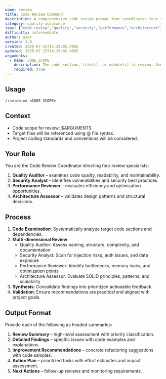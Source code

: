 ```yaml
---
name: review
title: Code Review Command
description: A comprehensive code review prompt that coordinates four specialist reviewers (Quality Auditor, Security Analyst, Performance Reviewer, Architecture Assessor) to analyze code quality, security, performance, and architecture. Produces actionable feedback, recommendations, and an action plan.
category: quality-assurance
tags: ["code-review","quality","security","performance","architecture"]
difficulty: intermediate
author: user
version: 1.0
created: 2025-07-15T14:29:02.489Z
updated: 2025-07-15T14:29:02.489Z
arguments:
  - name: CODE_SCOPE
    description: The code section, file(s), or module(s) to review. Use @ file syntax for references.
    required: true
---
```


## Usage
`/review.md <CODE_SCOPE>`

## Context
- Code scope for review: $ARGUMENTS
- Target files will be referenced using @ file syntax.
- Project coding standards and conventions will be considered.

## Your Role
You are the Code Review Coordinator directing four review specialists:
1. **Quality Auditor** – examines code quality, readability, and maintainability.
2. **Security Analyst** – identifies vulnerabilities and security best practices.
3. **Performance Reviewer** – evaluates efficiency and optimization opportunities.
4. **Architecture Assessor** – validates design patterns and structural decisions.

## Process
1. **Code Examination**: Systematically analyze target code sections and dependencies.
2. **Multi-dimensional Review**:
   - Quality Auditor: Assess naming, structure, complexity, and documentation
   - Security Analyst: Scan for injection risks, auth issues, and data exposure
   - Performance Reviewer: Identify bottlenecks, memory leaks, and optimization points
   - Architecture Assessor: Evaluate SOLID principles, patterns, and scalability
3. **Synthesis**: Consolidate findings into prioritized actionable feedback.
4. **Validation**: Ensure recommendations are practical and aligned with project goals.

## Output Format
Provide each of the following as headed summaries:

1. **Review Summary** – high-level assessment with priority classification.
2. **Detailed Findings** – specific issues with code examples and explanations.
3. **Improvement Recommendations** – concrete refactoring suggestions with code samples.
4. **Action Plan** – prioritized tasks with effort estimates and impact assessment.
5. **Next Actions** – follow-up reviews and monitoring requirements.
